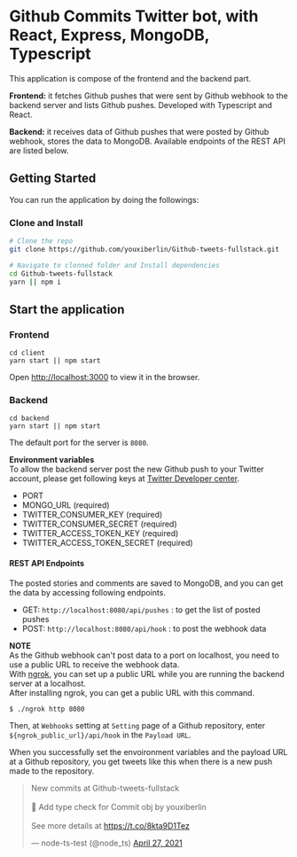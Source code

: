 # Github Commits Twitter bot, with React, Express, MongoDB, Typescript

This application is compose of the frontend and the backend part.  

**Frontend:** it fetches Github pushes that were sent by Github webhook to the backend server and lists Github pushes. Developed with Typescript and React.  

**Backend:** it receives data of Github pushes that were posted by Github webhook, stores the data to MongoDB. Available endpoints of the REST API are listed below.

## Getting Started

You can run the application by doing the followings:
### Clone and Install

```bash
# Clone the repo
git clone https://github.com/youxiberlin/Github-tweets-fullstack.git

# Navigate to clonned folder and Install dependencies
cd Github-tweets-fullstack
yarn || npm i

```

## Start the application

### Frontend
```
cd client
yarn start || npm start
```
Open [http://localhost:3000](http://localhost:3000) to view it in the browser.

### Backend
```
cd backend
yarn start || npm start
```
The default port for the server is `8080`.

**Environment variables**  
To allow the backend server post the new Github push to your Twitter account, please get following keys at [Twitter Developer center](https://developer.twitter.com/en).
- PORT
- MONGO_URL (required)
- TWITTER_CONSUMER_KEY (required)
- TWITTER_CONSUMER_SECRET (required)
- TWITTER_ACCESS_TOKEN_KEY (required)
- TWITTER_ACCESS_TOKEN_SECRET (required)

#### REST API Endpoints
The posted stories and comments are saved to MongoDB, and you can get the data by accessing following endpoints.

- GET: `http://localhost:8080/api/pushes` : to get the list of posted pushes
- POST: `http://localhost:8080/api/hook` : to post the webhook data

**NOTE**  
As the Github webhook can't post data to a port on localhost, you need to use a public URL to receive the webhook data.  
With [ngrok](https://ngrok.com/), you can set up a public URL while you are running the backend server at a localhost.  
After installing ngrok, you can get a public URL with this command.
```
$ ./ngrok http 8080
```
Then, at `Webhooks` setting at `Setting` page of a Github repository, enter `${ngrok_public_url}/api/hook` in the `Payload URL`.   

When you successfully set the envoironment variables and the payload URL at a Github repository, you get tweets like this when there is a new push made to the repository.  
<blockquote class="twitter-tweet"><p lang="en" dir="ltr">New commits at Github-tweets-fullstack<br><br> 🚀 Add type check for Commit obj by youxiberlin<br><br> See more details at <a href="https://t.co/8kta9D1Tez">https://t.co/8kta9D1Tez</a></p>&mdash; node-ts-test (@node_ts) <a href="https://twitter.com/node_ts/status/1387125233375711241?ref_src=twsrc%5Etfw">April 27, 2021</a></blockquote> <script async src="https://platform.twitter.com/widgets.js" charset="utf-8"></script>
